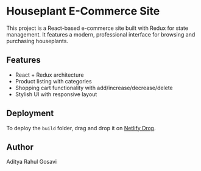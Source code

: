 
# Houseplant E-Commerce Site

This project is a React-based e-commerce site built with Redux for state management.
It features a modern, professional interface for browsing and purchasing houseplants.

## Features
- React + Redux architecture
- Product listing with categories
- Shopping cart functionality with add/increase/decrease/delete
- Stylish UI with responsive layout

## Deployment
To deploy the `build` folder, drag and drop it on [Netlify Drop](https://app.netlify.com/drop).

## Author
Aditya Rahul Gosavi
